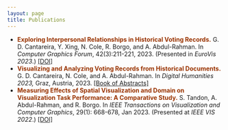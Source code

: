 ```yaml
---
layout: page
title: Publications
---
```


<style >
	.pub-title{color:#993300;font-weight:bold}
	.pub-loc{font-style:italic}
</style>

<ul>
    <li>
      <span class="pub-title">Exploring Interpersonal Relationships in Historical Voting Records.</span>
      <span class="pub-author">G. D. Cantareira, Y. Xing, N. Cole, R. Borgo, and A. Abdul-Rahman.</span>
      In <span class="pub-loc">Computer Graphics Forum</span>, 42(3):211-221, 2023. (Presented in <em>EuroVis 2023</em>.)
      <a href="https://doi.org/10.1111/cgf.14824" target="_blank">[DOI]</a>
    </li>
    <li>
      <span class="pub-title">Visualizing and Analyzing Voting Records from Historical Documents.</span>
      <span class="pub-author">G. D. Cantareira, N. Cole, and A. Abdul-Rahman.</span>
      In <span class="pub-loc">Digital Humanities 2023, </span> Graz, Austria, 2023.
      <a href="https://zenodo.org/record/7961822" target="_blank">[Book of Abstracts]</a>
    </li>
	<li>
		<span class="pub-title">Measuring Effects of Spatial Visualization and Domain on Visualization Task Performance: A
	Comparative Study.</span>
	     <span class="pub-author">S. Tandon, A. Abdul-Rahman, and R. Borgo.</span>
	     In <span class="pub-loc">IEEE Transactions on Visualization and Computer Graphics</span>, 29(1): 668-678, Jan 2023. (Presented at <em>IEEE VIS 2022</em>.)
	     <a href="https://doi.org/10.1109/TVCG.2022.3209491" target="_blank">[DOI]</a>
	 </li>
</ul>
